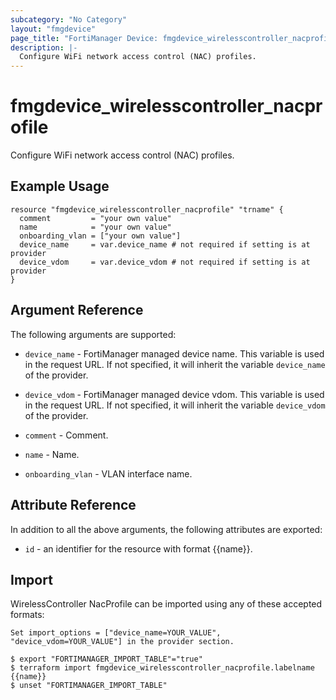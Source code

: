 ```yaml
---
subcategory: "No Category"
layout: "fmgdevice"
page_title: "FortiManager Device: fmgdevice_wirelesscontroller_nacprofile"
description: |-
  Configure WiFi network access control (NAC) profiles.
---
```


# fmgdevice_wirelesscontroller_nacprofile
Configure WiFi network access control (NAC) profiles.

## Example Usage

```hcl
resource "fmgdevice_wirelesscontroller_nacprofile" "trname" {
  comment         = "your own value"
  name            = "your own value"
  onboarding_vlan = ["your own value"]
  device_name     = var.device_name # not required if setting is at provider
  device_vdom     = var.device_vdom # not required if setting is at provider
}
```

## Argument Reference


The following arguments are supported:

* `device_name` - FortiManager managed device name. This variable is used in the request URL. If not specified, it will inherit the variable `device_name` of the provider.
* `device_vdom` - FortiManager managed device vdom. This variable is used in the request URL. If not specified, it will inherit the variable `device_vdom` of the provider.

* `comment` - Comment.
* `name` - Name.
* `onboarding_vlan` - VLAN interface name.


## Attribute Reference

In addition to all the above arguments, the following attributes are exported:
* `id` - an identifier for the resource with format {{name}}.

## Import

WirelessController NacProfile can be imported using any of these accepted formats:
```
Set import_options = ["device_name=YOUR_VALUE", "device_vdom=YOUR_VALUE"] in the provider section.

$ export "FORTIMANAGER_IMPORT_TABLE"="true"
$ terraform import fmgdevice_wirelesscontroller_nacprofile.labelname {{name}}
$ unset "FORTIMANAGER_IMPORT_TABLE"
```

